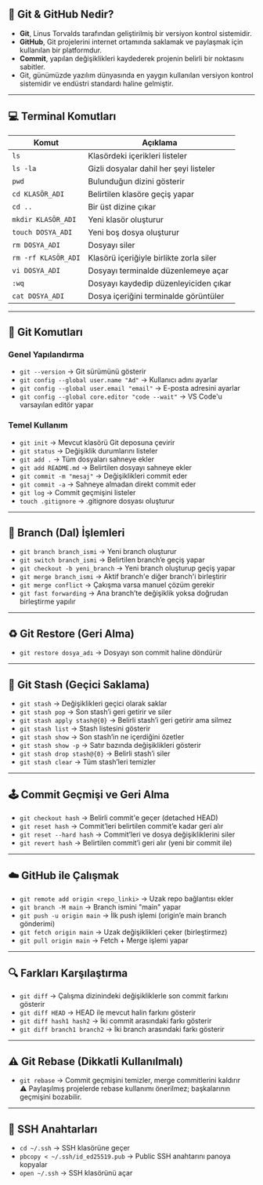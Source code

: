 ## 🧠 Git & GitHub Nedir?

- **Git**, Linus Torvalds tarafından geliştirilmiş bir versiyon kontrol sistemidir.
- **GitHub**, Git projelerini internet ortamında saklamak ve paylaşmak için kullanılan bir platformdur.
- **Commit**, yapılan değişiklikleri kaydederek projenin belirli bir noktasını sabitler.
- Git, günümüzde yazılım dünyasında en yaygın kullanılan versiyon kontrol sistemidir ve endüstri standardı haline gelmiştir.

---

## 💻 Terminal Komutları

| Komut | Açıklama |
|-------|----------|
| `ls` | Klasördeki içerikleri listeler |
| `ls -la` | Gizli dosyalar dahil her şeyi listeler |
| `pwd` | Bulunduğun dizini gösterir |
| `cd KLASÖR_ADI` | Belirtilen klasöre geçiş yapar |
| `cd ..` | Bir üst dizine çıkar |
| `mkdir KLASÖR_ADI` | Yeni klasör oluşturur |
| `touch DOSYA_ADI` | Yeni boş dosya oluşturur |
| `rm DOSYA_ADI` | Dosyayı siler |
| `rm -rf KLASÖR_ADI` | Klasörü içeriğiyle birlikte zorla siler |
| `vi DOSYA_ADI` | Dosyayı terminalde düzenlemeye açar |
| `:wq` | Dosyayı kaydedip düzenleyiciden çıkar |
| `cat DOSYA_ADI` | Dosya içeriğini terminalde görüntüler |

---

## 🔧 Git Komutları

### Genel Yapılandırma

- `git --version` → Git sürümünü gösterir  
- `git config --global user.name "Ad"` → Kullanıcı adını ayarlar  
- `git config --global user.email "email"` → E-posta adresini ayarlar  
- `git config --global core.editor "code --wait"` → VS Code'u varsayılan editör yapar

### Temel Kullanım

- `git init` → Mevcut klasörü Git deposuna çevirir  
- `git status` → Değişiklik durumlarını listeler  
- `git add .` → Tüm dosyaları sahneye ekler  
- `git add README.md` → Belirtilen dosyayı sahneye ekler  
- `git commit -m "mesaj"` → Değişiklikleri commit eder  
- `git commit -a` → Sahneye almadan direkt commit eder  
- `git log` → Commit geçmişini listeler  
- `touch .gitignore` → .gitignore dosyası oluşturur  

---

## 🌿 Branch (Dal) İşlemleri

- `git branch branch_ismi` → Yeni branch oluşturur  
- `git switch branch_ismi` → Belirtilen branch’e geçiş yapar  
- `git checkout -b yeni_branch` → Yeni branch oluşturup geçiş yapar  
- `git merge branch_ismi` → Aktif branch'e diğer branch'i birleştirir  
- `git merge conflict` → Çakışma varsa manuel çözüm gerekir  
- `git fast forwarding` → Ana branch’te değişiklik yoksa doğrudan birleştirme yapılır  

---

## ♻️ Git Restore (Geri Alma)

- `git restore dosya_adı` → Dosyayı son commit haline döndürür

---

## 🧳 Git Stash (Geçici Saklama)

- `git stash` → Değişiklikleri geçici olarak saklar  
- `git stash pop` → Son stash’i geri getirir ve siler  
- `git stash apply stash@{0}` → Belirli stash’i geri getirir ama silmez  
- `git stash list` → Stash listesini gösterir  
- `git stash show` → Son stash’in ne içerdiğini özetler  
- `git stash show -p` → Satır bazında değişiklikleri gösterir  
- `git stash drop stash@{0}` → Belirli stash’i siler  
- `git stash clear` → Tüm stash’leri temizler  

---

## 🕹️ Commit Geçmişi ve Geri Alma

- `git checkout hash` → Belirli commit'e geçer (detached HEAD)  
- `git reset hash` → Commit’leri belirtilen commit’e kadar geri alır  
- `git reset --hard hash` → Commit’leri ve dosya değişikliklerini siler  
- `git revert hash` → Belirtilen commit’i geri alır (yeni bir commit ile)  

---

## ☁️ GitHub ile Çalışmak

- `git remote add origin <repo_linki>` → Uzak repo bağlantısı ekler  
- `git branch -M main` → Branch ismini "main" yapar  
- `git push -u origin main` → İlk push işlemi (origin’e main branch gönderimi)  
- `git fetch origin main` → Uzak değişiklikleri çeker (birleştirmez)  
- `git pull origin main` → Fetch + Merge işlemi yapar  

---

## 🔍 Farkları Karşılaştırma

- `git diff` → Çalışma dizinindeki değişikliklerle son commit farkını gösterir  
- `git diff HEAD` → HEAD ile mevcut halin farkını gösterir  
- `git diff hash1 hash2` → İki commit arasındaki farkı gösterir  
- `git diff branch1 branch2` → İki branch arasındaki farkı gösterir  

---

## ⚠️ Git Rebase (Dikkatli Kullanılmalı)

- `git rebase` → Commit geçmişini temizler, merge commitlerini kaldırır  
⚠️ Paylaşılmış projelerde rebase kullanımı önerilmez; başkalarının geçmişini bozabilir.

---

## 🔐 SSH Anahtarları

- `cd ~/.ssh` → SSH klasörüne geçer  
- `pbcopy < ~/.ssh/id_ed25519.pub` → Public SSH anahtarını panoya kopyalar  
- `open ~/.ssh` → SSH klasörünü açar  
